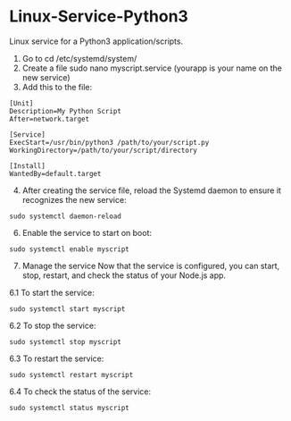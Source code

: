 # Linux-Service-Python3
Linux service for a Python3 application/scripts.

1. Go to cd /etc/systemd/system/
2. Create a file sudo nano myscript.service (yourapp is your name on the new service)
3. Add this to the file:
```
[Unit]
Description=My Python Script
After=network.target

[Service]
ExecStart=/usr/bin/python3 /path/to/your/script.py
WorkingDirectory=/path/to/your/script/directory

[Install]
WantedBy=default.target
```

4. After creating the service file, reload the Systemd daemon to ensure it recognizes the new service:
   
```sudo systemctl daemon-reload```

6. Enable the service to start on boot:
   
```sudo systemctl enable myscript```

7. Manage the service
Now that the service is configured, you can start, stop, restart, and check the status of your Node.js app.

6.1 To start the service:

```sudo systemctl start myscript```

6.2 To stop the service:

```sudo systemctl stop myscript```

6.3 To restart the service:

```sudo systemctl restart myscript```

6.4 To check the status of the service:

```sudo systemctl status myscript```
